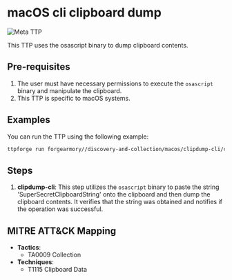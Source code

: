 # macOS cli clipboard dump

![Meta TTP](https://img.shields.io/badge/Meta_TTP-blue)

This TTP uses the osascript binary to dump clipboard contents.

## Pre-requisites

1. The user must have necessary permissions to execute the `osascript` binary
   and manipulate the clipboard.
1. This TTP is specific to macOS systems.

## Examples

You can run the TTP using the following example:

```bash
ttpforge run forgearmory//discovery-and-collection/macos/clipdump-cli/clipdump-cli.yaml
```

## Steps

1. **clipdump-cli**: This step utilizes the `osascript` binary to paste the
   string 'SuperSecretClipboardString' onto the clipboard and then dump the
   clipboard contents. It verifies that the string was obtained and notifies
   if the operation was successful.

## MITRE ATT&CK Mapping

- **Tactics**:
  - TA0009 Collection
- **Techniques**:
  - T1115 Clipboard Data
